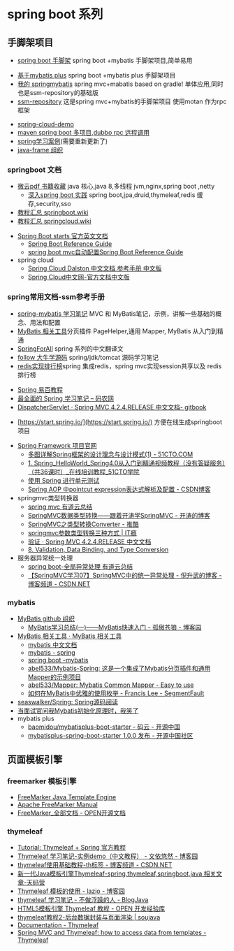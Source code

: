 # spring boot 系列

## 手脚架项目
* [spring boot 手脚架](https://github.com/java-frame/spring-boot-api-project-seed/tree/modules) spring boot +mybatis 手脚架项目,简单易用
- [基于mybatis plus](https://github.com/java-frame/mybatisplus-boot-starter) spring boot +mybatis plus 手脚架项目
- [我的 springmybatis](https://github.com/javastar920905/springmybatis) spring mvc+mabatis based on gradle! 单体应用,同时也是ssm-repository的基础版
- [ssm-repository](https://github.com/javastar920905/ssm-repository) 这是spring mvc+mybatis的手脚架项目 使用motan 作为rpc框架
* [spring-cloud-demo](https://github.com/javastar920905/spring-cloud-demo)
* [maven spring boot 多项目,dubbo rpc 远程调用](https://github.com/javastar920905/maven-spring-boot)
* [spring学习案例](https://github.com/javastar920905/spring-learning)(需要重新更新了)
* [java-frame 组织](https://github.com/java-frame)

### springboot 文档
- [微云pdf 书籍收藏](https://share.weiyun.com/5yyvCQ6) java 核心,java 8,多线程 jvm,nginx,spring boot ,netty
    * [深入spring boot 实践](https://share.weiyun.com/59Kdeki) spring boot,jpa,druid,thymeleaf,redis 缓存,security,sso 
- [教程汇总 springboot.wiki](http://www.springboot.wiki/)
- [教程汇总 springcloud.wiki](http://www.springcloud.wiki/)
* <A HREF="http://docs.spring.io/spring-boot/docs/1.5.2.RELEASE/reference/htmlsingle/#using-boot-starter">Spring Boot starts 官方英文文档</A>
    * <A HREF="http://docs.spring.io/spring-boot/docs/1.5.2.RELEASE/reference/htmlsingle/">Spring Boot Reference Guide</A>
    * <A HREF="http://docs.spring.io/spring-boot/docs/1.5.2.RELEASE/reference/htmlsingle/#boot-features-spring-mvc-auto-configuration">spring boot mvc自动配置Spring Boot Reference Guide</A>
* spring cloud
    * <A HREF="https://www.springcloud.cc/spring-cloud-dalston.html">Spring Cloud Dalston 中文文档 参考手册 中文版</A>
    * <A HREF="https://www.springcloud.cc/">Spring Cloud中文网-官方文档中文版</A>

### spring常用文档-ssm参考手册
- [spring-mybatis 学习笔记](https://github.com/brianway/springmvc-mybatis-learning) MVC 和 MyBatis笔记，示例，讲解一些基础的概念、用法和配置
- [MyBatis 相关工具](http://www.mybatis.tk/)分页插件 PageHelper,通用 Mapper, MyBatis 从入门到精通
- [SpringForAll](https://github.com/SpringForAll) spring 系列的中文翻译文
- [follow 大牛学源码](https://github.com/seaswalker) spring/jdk/tomcat 源码学习笔记
- [redis实现排行榜](https://github.com/zhonglinlin1305/spring-projects)spring 集成redis，spring mvc实现session共享以及 redis排行榜
* <A HREF="http://www.yiibai.com/spring/">Spring 易百教程</A>
* <A HREF="http://www.codeceo.com/article/learn-spring.html">最全面的 Spring 学习笔记 – 码农网</A>
* <A HREF="https://linesh.gitbooks.io/spring-mvc-documentation-linesh-translation/content/publish/21-2/the-dispatcher-servlet.html">DispatcherServlet · Spring MVC 4.2.4.RELEASE 中文文档- gitbook</A>
- [https://start.spring.io/](https://start.spring.io/) 方便在线生成springboot项目
* <A HREF="https://spring.io/projects/spring-framework">Spring Framework 项目官网</A>
   * <A HREF="http://developer.51cto.com/art/201006/205212.htm">多图详解Spring框架的设计理念与设计模式(1) - 51CTO.COM</A>
   * <A HREF="http://edu.51cto.com/index.php?do=lession&id=36974">1. Spring_HelloWorld_Spring4.0从入门到精通视频教程（没有答疑服务）（共36课时）_在线培训教程_51CTO学院</A>
   * <A HREF="https://www.ibm.com/developerworks/cn/java/j-lo-springunitest/">使用 Spring 进行单元测试</A>
   * <A HREF="http://blog.csdn.net/qq525099302/article/details/53996344">Spring AOP 中pointcut expression表达式解析及配置 - CSDN博客</A>
* springmvc类型转换器
   * [spring mvc 有道云总结](http://note.youdao.com/noteshare?id=274ea62355e5683da07b75f941804f69)
   * <A HREF="http://jinnianshilongnian.iteye.com/blog/1723270">SpringMVC数据类型转换——跟着开涛学SpringMVC - 开涛的博客</A>
   * <A HREF="http://www.tuicool.com/articles/uUjaum">SpringMVC之类型转换Converter - 推酷</A>
   * <A HREF="http://itindex.net/detail/54520-springmvc-%E7%B1%BB%E5%9E%8B">springmvc参数类型转换三种方式 | IT瘾</A>
   * <A HREF="https://linesh.gitbooks.io/spring-mvc-documentation-linesh-translation/content/publish/21-16/4-validation.html">验证 · Spring MVC 4.2.4.RELEASE 中文文档</A>
   * <A HREF="http://docs.spring.io/spring-framework/docs/4.2.4.RELEASE/spring-framework-reference/html/validation.html#validator">8. Validation, Data Binding, and Type Conversion</A>
* 服务器异常统一处理
   * <A HREF="http://note.youdao.com/share/?id=7bd3bcd8977937b8f0b0c54043cfca1f&type=note#/">spring boot-全局异常处理 有道云总结</A>
   * <A HREF="http://blog.csdn.net/eson_15/article/details/51731567">【SpringMVC学习07】SpringMVC中的统一异常处理 - 倪升武的博客 - 博客频道 - CSDN.NET</A>

### mybatis
* <A HREF="https://github.com/mybatis">MyBatis github 组织</A>
    * <A HREF="http://www.cnblogs.com/xdp-gacl/p/4261895.html">MyBatis学习总结(一)——MyBatis快速入门 - 孤傲苍狼 - 博客园</A>
* <A HREF="http://www.mybatis.tk/">MyBatis 相关工具 · MyBatis 相关工具</A>
    * [mybatis 中文文档](http://www.mybatis.org/mybatis-3/zh/index.html)
    * [mybatis - spring ](http://www.mybatis.org/spring/index.html)
    * [spring boot -mybatis](http://www.mybatis.org/spring-boot-starter/mybatis-spring-boot-autoconfigure/)
    * <A HREF="https://github.com/abel533/Mybatis-Spring">abel533/Mybatis-Spring: 这是一个集成了Mybatis分页插件和通用Mapper的示例项目</A>
    * <A HREF="https://github.com/abel533/Mapper">abel533/Mapper: Mybatis Common Mapper - Easy to use</A>
    * <A HREF="https://segmentfault.com/a/1190000010755321">如何在MyBatis中优雅的使用枚举 - Francis Lee - SegmentFault</A>
* <A HREF="https://github.com/seaswalker/Spring">seaswalker/Spring: Spring源码阅读</A>
* <A HREF="https://www.toutiao.com/a6651855290226442764/">当面试官问我Mybatis初始化原理时，我笑了</A>
* mybatis plus
   * <A HREF="http://git.oschina.net/baomidou/mybatisplus-boot-starter">baomidou/mybatisplus-boot-starter - 码云 - 开源中国</A>
   * <A HREF="http://www.oschina.net/news/84480/mybatisplus-spring-boot-starter-1-0-0">mybatisplus-spring-boot-starter 1.0.0 发布 - 开源中国社区</A>
     

## 页面模板引擎

### freemarker 模板引擎
* <A HREF="http://freemarker.org/">FreeMarker Java Template Engine</A>
* <A HREF="http://freemarker.org/docs/index.html">Apache FreeMarker Manual</A>
* <A HREF="http://www.open-open.com/doc/list/101?o=p">FreeMarker_全部文档 - OPEN开源文档</A>

### thymeleaf
   * <A HREF="http://www.thymeleaf.org/doc/tutorials/2.1/thymeleafspring.html#integrating-thymeleaf-with-spring">Tutorial: Thymeleaf + Spring 官方教程</A>
   * <A HREF="http://www.cnblogs.com/vinphy/p/4673918.html">Thymeleaf 学习笔记-实例demo（中文教程） - 文依悠然 - 博客园</A>
   * <A HREF="http://blog.csdn.net/quuqu/article/details/52511933">thymeleaf使用基础教程-th标签 - 博客频道 - CSDN.NET</A>
   * <A HREF="https://www.tianmaying.com/tutorial/using-thymeleaf">新一代Java模板引擎Thymeleaf-spring,thymeleaf,springboot,java 相关文章-天码营</A>
   * <A HREF="http://www.cnblogs.com/lazio10000/p/5603955.html">Thymeleaf 模板的使用 - lazio - 博客园</A>
   * <A HREF="http://www.blogjava.net/bjwulin/archive/2013/02/07/395234.html">thymeleaf 学习笔记 - 不做浮躁的人 - BlogJava</A>
   * <A HREF="http://www.open-open.com/lib/view/open1383622135586.html">HTML5模板引擎 Thymeleaf 教程 - OPEN 开发经验库</A>
   * <A HREF="http://soujava.com/thymeleaf%E6%95%99%E7%A8%8B2-%E5%90%8E%E5%8F%B0%E6%95%B0%E6%8D%AE%E5%B0%81%E8%A3%85%E4%B8%8E%E9%A1%B5%E9%9D%A2%E6%B8%B2%E6%9F%93/">thymeleaf教程2-后台数据封装与页面渲染 | soujava</A>
   * <A HREF="http://www.thymeleaf.org/documentation.html">Documentation - Thymeleaf</A>
   * <A HREF="http://www.thymeleaf.org/doc/articles/springmvcaccessdata.html">Spring MVC and Thymeleaf: how to access data from templates - Thymeleaf</A>

